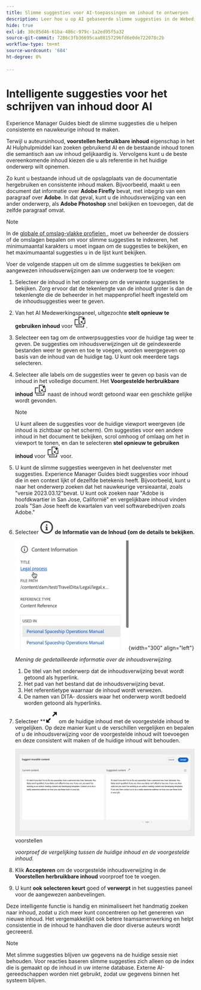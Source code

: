 ```yaml
---
title: Slimme suggesties voor AI-toepassingen om inhoud te ontwerpen
description: Leer hoe u op AI gebaseerde slimme suggesties in de Webeditor kunt weergeven en gebruiken.
hide: true
exl-id: 30c85d46-61ba-486c-979c-1a2ed95f5a32
source-git-commit: 7286c3fb36695caa08157296fd6e0de722078c2b
workflow-type: tm+mt
source-wordcount: '684'
ht-degree: 0%

---
```


# Intelligente suggesties voor het schrijven van inhoud door AI

Experience Manager Guides biedt de slimme suggesties die u helpen consistente en nauwkeurige inhoud te maken.

Terwijl u auteursinhoud, **voorstellen herbruikbare inhoud** eigenschap in het AI Hulphulpmiddel kan zoeken gebruikend AI en de bestaande inhoud tonen die semantisch aan uw inhoud gelijkaardig is. Vervolgens kunt u de beste overeenkomende inhoud kiezen die u als referentie in het huidige onderwerp wilt opnemen.

Zo kunt u bestaande inhoud uit de opslagplaats van de documentatie hergebruiken en consistente inhoud maken. Bijvoorbeeld, maakt u een document dat informatie over **Adobe Firefly** bevat, met inbegrip van een paragraaf over **Adobe**. In dat geval, kunt u de inhoudsverwijzing van een ander onderwerp, als **Adobe Photoshop** snel bekijken en toevoegen, dat de zelfde paragraaf omvat.
>[!NOTE]
>
> In de [ globale of omslag-vlakke profielen ](/help/product-guide/cs-install-guide/conf-folder-level.md#conf-ai-smart-suggestions), moet uw beheerder de dossiers of de omslagen bepalen om voor slimme suggesties te indexeren, het minimumaantal karakters u moet ingaan om de suggesties te bekijken, en het maximumaantal suggesties u in de lijst kunt bekijken.

Voer de volgende stappen uit om de slimme suggesties te bekijken om aangewezen inhoudsverwijzingen aan uw onderwerp toe te voegen:


1. Selecteer de inhoud in het onderwerp om de verwante suggesties te bekijken. Zorg ervoor dat de tekenlengte van de inhoud groter is dan de tekenlengte die de beheerder in het mappenprofiel heeft ingesteld om de inhoudsuggesties weer te geven.
1. Van het AI Medewerkingspaneel, uitgezochte **stelt opnieuw te gebruiken inhoud** voor ![ probeert herbruikbare inhoudspictogram ](./images/ai-suggest-reusable-content-icon.svg).

1. Selecteer een tag om de ontwerpsuggesties voor de huidige tag weer te geven.  De suggesties om inhoudsverwijzingen uit de geïndexeerde bestanden weer te geven en toe te voegen, worden weergegeven op basis van de inhoud van de huidige tag. U kunt ook meerdere tags selecteren.


1. Selecteer alle labels om de suggesties weer te geven op basis van de inhoud in het volledige document.  Het **Voorgestelde herbruikbare inhoud** ![ stelt voor het herbruikbare pictogram van de inhoudspictogram ](./images/ai-suggest-reusable-content-icon.svg) naast de inhoud wordt getoond waar een geschikte gelijke wordt gevonden.



   >[!NOTE]
   >
   > U kunt alleen de suggesties voor de huidige viewport weergeven (de inhoud is zichtbaar op het scherm). Om suggesties voor een andere inhoud in het document te bekijken, scrol omhoog of omlaag om het in viewport te tonen, en dan te selecteren **stel opnieuw te gebruiken inhoud** voor ![ ai het herbruikbare inhoudspictogram ](./images/ai-suggest-reusable-content-icon.svg) voor.


1. U kunt de slimme suggesties weergeven in het deelvenster met suggesties.  Experience Manager Guides biedt suggesties voor inhoud die in een context lijkt of dezelfde betekenis heeft. Bijvoorbeeld, kunt u naar het onderwerp zoeken dat het nauwkeurige versieaantal, zoals &quot;versie 2023.03.12&quot;bevat. U kunt ook zoeken naar &quot;Adobe is hoofdkwartier in San Jose, Californië&quot; en vergelijkbare inhoud vinden zoals &quot;San Jose heeft de kwartalen van veel softwarebedrijven zoals Adobe.&quot;
1. Selecteer **![ Informatie van de Inhoud 1} ](images/smart-suggestions-content-info-icon.svg) de Informatie van de Inhoud {om de details te bekijken.**

   ![ het informatiepaneel van de Inhoud ](images/smart-suggestions-content-information.png){width="300" align="left"}

   *Mening de gedetailleerde informatie over de inhoudsverwijzing.*

   1. De titel van het onderwerp dat de inhoudsverwijzing bevat wordt getoond als hyperlink.
   1. Het pad van het bestand dat de inhoudsverwijzing bevat.
   1. Het referentietype waarnaar de inhoud wordt verwezen.
   1. De namen van DITA- dossiers waar het onderwerp wordt bedoeld worden getoond als hyperlinks.
1. Selecteer **![ voorproefpictogram van de Voorproef** ](./images/expand-icon.svg) om de huidige inhoud met de voorgestelde inhoud te vergelijken. Op deze manier kunt u de verschillen vergelijken en bepalen of u de inhoudsverwijzing voor de voorgestelde inhoud wilt toevoegen en deze consistent wilt maken of de huidige inhoud wilt behouden.

   ![ Voorproef van opnieuw te gebruiken inhoud ](images/ai-assistant-suggest-reusable-content.png) voorstellen

   *voorproef de vergelijking tussen de huidige inhoud en de voorgestelde inhoud.*

1. Klik **Accepteren** om de voorgestelde inhoudsverwijzing in de **Voorstellen herbruikbare inhoud** voorproef toe te voegen.
1. U kunt **ook selecteren keurt** goed of **verwerpt** in het suggesties paneel voor de aangewezen aanbevelingen.


Deze intelligente functie is handig en minimaliseert het handmatig zoeken naar inhoud, zodat u zich meer kunt concentreren op het genereren van nieuwe inhoud. Het vergemakkelijkt ook betere teamsamenwerking en helpt consistentie in de inhoud te handhaven die door diverse auteurs wordt gecreeerd.

>[!NOTE]
>
>Met slimme suggesties blijven uw gegevens na de huidige sessie niet behouden. Voor reacties baseren slimme suggesties zich alleen op de index die is gemaakt op de inhoud in uw interne database. Externe AI-gereedschappen worden niet gebruikt, zodat uw gegevens binnen het systeem blijven.
